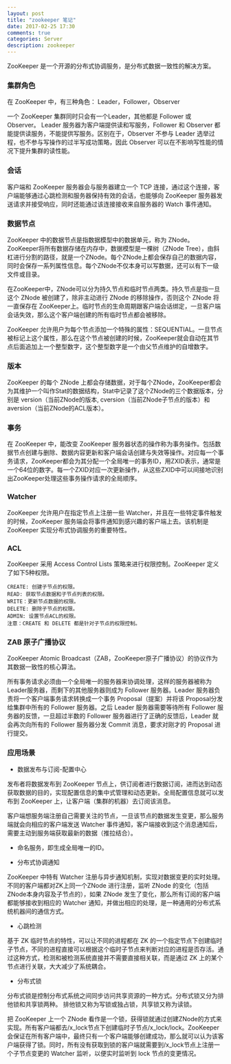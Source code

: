 ```yaml
---
layout: post
title: "zookeeper 笔记"
date: 2017-02-25 17:30
comments: true
categories: Server
description: zookeeper
---
```


ZooKeeper 是一个开源的分布式协调服务，是分布式数据一致性的解决方案。

### 集群角色

在 ZooKeeper 中，有三种角色： Leader，Follower，Observer

一个 ZooKeeper 集群同时只会有一个Leader，其他都是 Follower 或 Observer。
Leader 服务器为客户端提供读和写服务，Follower 和 Observer 都能提供读服务，不能提供写服务。区别在于，Observer 不参与 Leader 选举过程，也不参与写操作的过半写成功策略，因此 Observer 可以在不影响写性能的情况下提升集群的读性能。

### 会话

客户端和 ZooKeeper 服务器会与服务器建立一个 TCP 连接，通过这个连接，客户端能够通过心跳检测和服务器保持有效的会话，也能够向 ZooKeeper 服务器发送请求并接受响应，同时还能通过该连接接收来自服务器的 Watch 事件通知。


### 数据节点

ZooKeeper 中的数据节点是指数据模型中的数据单元，称为 ZNode。ZooKeeper将所有数据存储在内存中，数据模型是一棵树（ZNode Tree），由斜杠进行分割的路径，就是一个ZNode。每个ZNode上都会保存自己的数据内容，同时会保存一系列属性信息。每个ZNode不仅本身可以写数据，还可以有下一级文件或目录。

在ZooKeeper中，ZNode可以分为持久节点和临时节点两类。持久节点是指一旦这个 ZNode 被创建了，除非主动进行 ZNode 的移除操作，否则这个 ZNode 将一直保存在 ZooKeeper上。临时节点的生命周期跟客户端会话绑定，一旦客户端会话失效，那么这个客户端创建的所有临时节点都会被移除。

ZooKeeper 允许用户为每个节点添加一个特殊的属性：SEQUENTIAL。一旦节点被标记上这个属性，那么在这个节点被创建的时候，ZooKeeper就会自动在其节点后面追加上一个整型数字，这个整型数字是一个由父节点维护的自增数字。

### 版本

ZooKeeper 的每个 ZNode 上都会存储数据，对于每个ZNode，ZooKeeper都会为其维护一个叫作Stat的数据结构，Stat中记录了这个ZNode的三个数据版本，分别是 version（当前ZNode的版本, cversion（当前ZNode子节点的版本）和 aversion（当前ZNode的ACL版本）。

### 事务

在 ZooKeeper 中，能改变 ZooKeeper 服务器状态的操作称为事务操作。包括数据节点创建与删除、数据内容更新和客户端会话创建与失效等操作。对应每一个事务请求，ZooKeeper都会为其分配一个全局唯一的事务ID，用ZXID表示，通常是一个64位的数字。每一个ZXID对应一次更新操作，从这些ZXID中可以间接地识别出ZooKeeper处理这些事务操作请求的全局顺序。

### Watcher

ZooKeeper 允许用户在指定节点上注册一些 Watcher，并且在一些特定事件触发的时候，ZooKeeper 服务端会将事件通知到感兴趣的客户端上去。该机制是 ZooKeeper 实现分布式协调服务的重要特性。

###  ACL

ZooKeeper 采用 Access Control Lists 策略来进行权限控制。ZooKeeper 定义了如下5种权限。

```
CREATE: 创建子节点的权限。
READ: 获取节点数据和子节点列表的权限。
WRITE：更新节点数据的权限。
DELETE: 删除子节点的权限。
ADMIN: 设置节点ACL的权限。
注意：CREATE 和 DELETE 都是针对子节点的权限控制。
```

### ZAB 原子广播协议

ZooKeeper Atomic Broadcast（ZAB，ZooKeeper原子广播协议）的协议作为其数据一致性的核心算法。

所有事务请求必须由一个全局唯一的服务器来协调处理，这样的服务器被称为Leader服务器，而剩下的其他服务器则成为 Follower 服务器。Leader 服务器负责将一个客户端事务请求转换成一个事务 Proposal（提案）并将该 Proposal分发给集群中所有的 Follower 服务器。之后 Leader 服务器需要等待所有 Follower 服务器的反馈，一旦超过半数的 Follower 服务器进行了正确的反馈后，Leader 就会再次向所有的 Follower 服务器分发 Commit 消息，要求对刚才的 Proposal 进行提交。

### 应用场景

* 数据发布与订阅-配置中心

发布者将数据发布到 ZooKeeper 节点上，供订阅者进行数据订阅，进而达到动态获取数据的目的，实现配置信息的集中式管理和动态更新。全局配置信息就可以发布到 ZooKeeper 上，让客户端（集群的机器）去订阅该消息。

客户端想服务端注册自己需要关注的节点，一旦该节点的数据发生变更，那么服务端就会向相应的客户端发送 Watcher 事件通知，客户端接收到这个消息通知后，需要主动到服务端获取最新的数据（推拉结合）。

* 命名服务，即生成全局唯一的ID。

* 分布式协调通知

ZooKeeper 中特有 Watcher 注册与异步通知机制，实现对数据变更的实时处理。不同的客户端都对ZK上同一个ZNode 进行注册，监听 ZNode 的变化（包括ZNode本身内容及子节点的），如果 ZNode 发生了变化，那么所有订阅的客户端都能够接收到相应的 Watcher 通知，并做出相应的处理，是一种通用的分布式系统机器间的通信方式。

* 心跳检测

基于 ZK 临时节点的特性，可以让不同的进程都在 ZK 的一个指定节点下创建临时子节点，不同的进程直接可以根据这个临时子节点来判断对应的进程是否存活。通过这种方式，检测和被检测系统直接并不需要直接相关联，而是通过 ZK 上的某个节点进行关联，大大减少了系统耦合。

* 分布式锁

分布式锁是控制分布式系统之间同步访问共享资源的一种方式。分布式锁又分为排他锁和共享锁两种。 排他锁又称为写锁或独占锁，共享锁又称为读锁。

把 ZooKeeper 上一个 ZNode 看作是一个锁，获得锁就通过创建ZNode的方式来实现。所有客户端都去/x_lock节点下创建临时子节点/x_lock/lock。ZooKeeper会保证在所有客户端中，最终只有一个客户端能够创建成功，那么就可以认为该客户端获得了锁。同时，所有没有获取到锁的客户端就需要到/x_lock节点上注册一个子节点变更的 Watcher 监听，以便实时监听到 lock 节点的变更情况。

